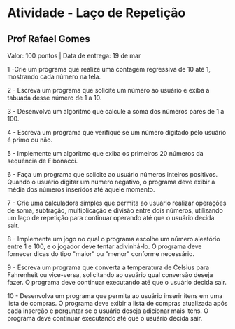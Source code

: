 # Atividade - Laço de Repetição 
## Prof Rafael Gomes
Valor: 100 pontos | Data de entrega: 19 de mar


1 -Crie um programa que realize uma contagem regressiva de 10 até 1, mostrando cada número na tela.

2 - Escreva um programa que solicite um número ao usuário e exiba a tabuada desse número de 1 a 10.

3 - Desenvolva um algoritmo que calcule a soma dos números pares de 1 a 100.

4 - Escreva um programa que verifique se um número digitado pelo usuário é primo ou não.
 
5 - Implemente um algoritmo que exiba os primeiros 20 números da sequência de Fibonacci.

6 - Faça um programa que solicite ao usuário números inteiros positivos. Quando o usuário digitar um número negativo, o programa deve exibir a média dos números inseridos até aquele momento.

7 - Crie uma calculadora simples que permita ao usuário realizar operações de soma, subtração, multiplicação e divisão entre dois números, utilizando um laço de repetição para continuar operando até que o usuário decida sair.

8 - Implemente um jogo no qual o programa escolhe um número aleatório entre 1 e 100, e o jogador deve tentar adivinhá-lo. O programa deve fornecer dicas do tipo "maior" ou "menor" conforme necessário.

9 -  Escreva um programa que converta a temperatura de Celsius para Fahrenheit ou vice-versa, solicitando ao usuário qual conversão deseja fazer. O programa deve continuar executando até que o usuário decida sair.

10 - Desenvolva um programa que permita ao usuário inserir itens em uma lista de compras. O programa deve exibir a lista de compras atualizada após cada inserção e perguntar se o usuário deseja adicionar mais itens. O programa deve continuar executando até que o usuário decida sair.
